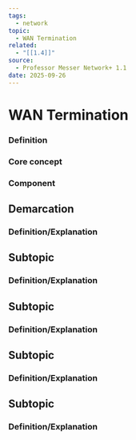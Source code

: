 ```yaml
---
tags:
  - network
topic:
  - WAN Termination
related:
  - "[[1.4]]"
source:
  - Professor Messer Network+ 1.1
date: 2025-09-26
---
```


# WAN Termination 

### Definition

### Core concept

### Component 


## Demarcation 
### Definition/Explanation

## Subtopic
### Definition/Explanation

## Subtopic
### Definition/Explanation

## Subtopic
### Definition/Explanation

## Subtopic
### Definition/Explanation